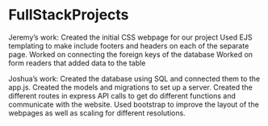 # FullStackProjects

Jeremy’s work:
Created the initial CSS webpage for our project
Used EJS templating to make include footers and headers on each of the separate page.
Worked on connecting the foreign keys of the database
Worked on form readers that added data to the table

Joshua’s work:
Created the database using SQL and connected them to the app.js.
Created the models and migrations to set up a server.
Created the different routes in express API calls to get do different functions and communicate with the website.
Used bootstrap to improve the layout of the webpages as well as scaling for different resolutions.

